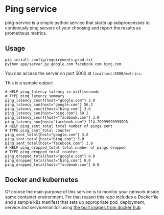 # Ping service
ping-service is a simple python service that starts up subproccesses to continously ping servers of your choosing and report the results as prometheus metrics.

## Usage
```
pip install config/requirements.prod.txt
python app/server.py google.com facebook.com bing.com
```

You can access the server on port 5000 at `localhost:5000/metrics`.

This is a sample output:

```
# HELP ping_latency latency in milliseconds
# TYPE ping_latency summary
ping_latency_count{host="google.com"} 3.0
ping_latency_sum{host="google.com"} 56.2
ping_latency_count{host="bing.com"} 3.0
ping_latency_sum{host="bing.com"} 59.2
ping_latency_count{host="facebook.com"} 3.0
ping_latency_sum{host="facebook.com"} 114.29999999999998
# HELP ping_sent_total total number of pings sent
# TYPE ping_sent_total counter
ping_sent_total{host="google.com"} 3.0
ping_sent_total{host="bing.com"} 3.0
ping_sent_total{host="facebook.com"} 3.0
# HELP ping_dropped_total total number of pings dropped
# TYPE ping_dropped_total counter
ping_dropped_total{host="google.com"} 0.0
ping_dropped_total{host="bing.com"} 0.0
ping_dropped_total{host="facebook.com"} 0.0
```

## Docker and kubernetes
Of course the main purpose of this service is to monitor your network inside some container environment. For that reason this repo includes a Dockerfile and a sample k8s manifest that sets up appropriate pod, deployment, service and servicemonitor using [the built images from docker hub](https://hub.docker.com/repository/docker/mkolman/ping-service/).